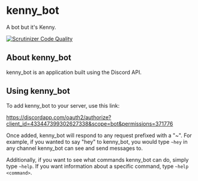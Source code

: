 # kenny_bot

A bot but it's Kenny.

[![Scrutinizer Code Quality](http://img.shields.io/scrutinizer/g/cschwirian/kenny_bot.svg)](https://scrutinizer-ci.com/g/kenny_bot/kenny_bot/?branch=master)

<!--content-->

## About kenny_bot

kenny_bot is an application built using the Discord API.

## Using kenny_bot

To add kenny_bot to your server, use this link:

https://discordapp.com/oauth2/authorize?client_id=433447399302627338&scope=bot&permissions=371776

Once added, kenny_bot will respond to any request prefixed with a "~". For example, if you wanted to say "hey" to kenny_bot, you would type `~hey` in any channel kenny_bot can see and send messages to.

Additionally, if you want to see what commands kenny_bot can do, simply type `~help`. If you want information about a specific command, type `~help <command>`.

